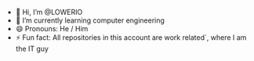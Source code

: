- 👋 Hi, I’m @LOWERIO
- 🌱 I’m currently learning computer engineering
- 😄 Pronouns: He / Him
- ⚡ Fun fact: All repositories in this account are work related´, where I am the IT guy

<!---
LOWERIO/LOWERIO is a ✨ special ✨ repository because its `README.md` (this file) appears on your GitHub profile.
You can click the Preview link to take a look at your changes.
--->
